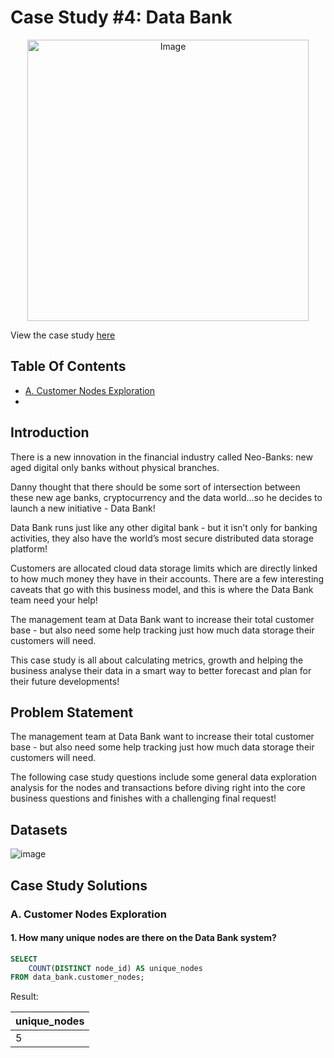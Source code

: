 <p align="center"><h1><b>Case Study #4: Data Bank</b></h1> </p>
<p align="center">
<img src="https://8weeksqlchallenge.com/images/case-study-designs/4.png" alt="Image" width="450" height="450">

View the case study [here](https://8weeksqlchallenge.com/case-study-4/)
  
## Table Of Contents
  - [A. Customer Nodes Exploration](https://github.com/TAQUOCANH/8-Week-SQL-Challenge/blob/main/Case%20Study%20%23%204%20-%20Data%20Bank/README.md#a-customer-nodes-exploration)
  - 
  
## Introduction
There is a new innovation in the financial industry called Neo-Banks: new aged digital only banks without physical branches.

Danny thought that there should be some sort of intersection between these new age banks, cryptocurrency and the data world…so he decides to launch a new initiative - Data Bank!

Data Bank runs just like any other digital bank - but it isn’t only for banking activities, they also have the world’s most secure distributed data storage platform!

Customers are allocated cloud data storage limits which are directly linked to how much money they have in their accounts. There are a few interesting caveats that go with this business model, and this is where the Data Bank team need your help!

The management team at Data Bank want to increase their total customer base - but also need some help tracking just how much data storage their customers will need.

This case study is all about calculating metrics, growth and helping the business analyse their data in a smart way to better forecast and plan for their future developments!


## Problem Statement
The management team at Data Bank want to increase their total customer base - but also need some help tracking just how much data storage their customers will need.

The following case study questions include some general data exploration analysis for the nodes and transactions before diving right into the core business questions and finishes with a challenging final request!


## Datasets
![image](https://user-images.githubusercontent.com/77529445/165748352-09dfcafd-07a6-4bf0-b171-7ba0ec75aa22.png)
  
## Case Study Solutions
### A. Customer Nodes Exploration
#### 1. How many unique nodes are there on the Data Bank system?
```sql
SELECT 
	COUNT(DISTINCT node_id) AS unique_nodes
FROM data_bank.customer_nodes;
```
Result:

| unique_nodes |
| ------------ |
| 5            |

